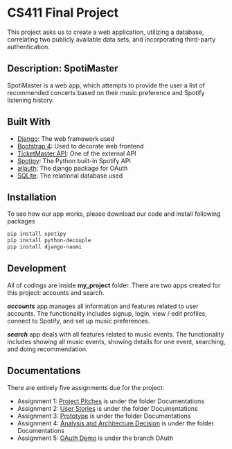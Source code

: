# CS411 Final Project
This project asks us to create a web application, utilizing a database, 
correlating two publicly available data sets, and incorporating third-party authentication.

## Description: SpotiMaster

SpotiMaster is a web app, which attempts to provide the user a list of recommended concerts 
based on their music preference and Spotify listening history. 


## Built With

- [Django](https://www.djangoproject.com/): The web framework used
- [Bootstrap 4](https://getbootstrap.com/): Used to decorate web frontend 
- [TicketMaster API](https://developer.ticketmaster.com/products-and-docs/apis/getting-started/): One of the external API
- [Spotipy](https://spotipy.readthedocs.io/en/latest/): The Python built-in Spotify API
- [allauth](https://django-allauth.readthedocs.io/en/latest/): The django package for OAuth
- [SQLite](https://www.sqlite.org/index.html): The relational database used 

## Installation 

To see how our app works, please download our code and install following packages
```bash
pip install spotipy 
pip install python-decouple
pip install django-naomi
```

## Development

All of codings are inside **my_project** folder.
There are two apps created for this project: accounts and search.

***accounts*** app manages all information and features related to user accounts. The functionality
includes signup, login, view / edit profiles, connect to Spotify, and set up music preferences.

***search*** app deals with all features related to music events. The functionality includes
showing all music events, showing details for one event, searching, and doing recommendation. 

## Documentations 

There are entirely five assignments due for the project: 
- Assignment 1: [Project Pitches](https://github.com/nathanml/CS411-Project/blob/master/Documentations/Assignment%201%20-%20Project%20Pitches.pdf) is under the folder Documentations
- Assignment 2: [User Stories](https://github.com/nathanml/CS411-Project/tree/master/Documentations/Assignment%202%20-%20User%20Stories) is under the folder Documentations
- Assignment 3: [Prototype](https://github.com/nathanml/CS411-Project/tree/master/Documentations/Assignment%203%20-%20Prototype) is under the folder Documentations
- Assignment 4: [Analysis and Architecture Decision](https://github.com/nathanml/CS411-Project/tree/master/Documentations/Assignment%204%20-%20Analysis%20and%20Architecture%20Decision) is under the folder Documentations
- Assignment 5: [OAuth Demo](https://github.com/nathanml/CS411-Project/tree/OAuth) is under the branch OAuth

